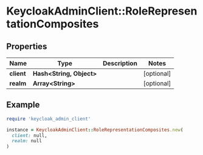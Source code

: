 # KeycloakAdminClient::RoleRepresentationComposites

## Properties

| Name | Type | Description | Notes |
| ---- | ---- | ----------- | ----- |
| **client** | **Hash&lt;String, Object&gt;** |  | [optional] |
| **realm** | **Array&lt;String&gt;** |  | [optional] |

## Example

```ruby
require 'keycloak_admin_client'

instance = KeycloakAdminClient::RoleRepresentationComposites.new(
  client: null,
  realm: null
)
```

